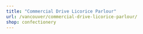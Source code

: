 ```yaml
---
title: "Commercial Drive Licorice Parlour"
url: /vancouver/commercial-drive-licorice-parlour/
shop: confectionery
---
```

